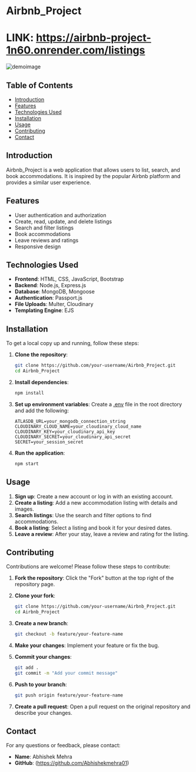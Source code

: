 # Airbnb_Project
# LINK: https://airbnb-project-1n60.onrender.com/listings
![demoimage](https://github.com/user-attachments/assets/3eff761e-07ce-4841-b24a-f485c2e1efb9)


## Table of Contents
- [Introduction](#introduction)
- [Features](#features)
- [Technologies Used](#technologies-used)
- [Installation](#installation)
- [Usage](#usage)
- [Contributing](#contributing)
- [Contact](#contact)

## Introduction
Airbnb_Project is a web application that allows users to list, search, and book accommodations. It is inspired by the popular Airbnb platform and provides a similar user experience.

## Features
- User authentication and authorization
- Create, read, update, and delete listings
- Search and filter listings
- Book accommodations
- Leave reviews and ratings
- Responsive design

## Technologies Used
- **Frontend**: HTML, CSS, JavaScript, Bootstrap
- **Backend**: Node.js, Express.js
- **Database**: MongoDB, Mongoose
- **Authentication**: Passport.js
- **File Uploads**: Multer, Cloudinary
- **Templating Engine**: EJS

## Installation
To get a local copy up and running, follow these steps:

1. **Clone the repository**:
    ```sh
    git clone https://github.com/your-username/Airbnb_Project.git
    cd Airbnb_Project
    ```

2. **Install dependencies**:
    ```sh
    npm install
    ```

3. **Set up environment variables**:
    Create a [.env](http://_vscodecontentref_/1) file in the root directory and add the following:
    ```env
    ATLASDB_URL=your_mongodb_connection_string
    CLOUDINARY_CLOUD_NAME=your_cloudinary_cloud_name
    CLOUDINARY_KEY=your_cloudinary_api_key
    CLOUDINARY_SECRET=your_cloudinary_api_secret
    SECRET=your_session_secret
    ```

4. **Run the application**:
    ```sh
    npm start
    ```

## Usage
1. **Sign up**: Create a new account or log in with an existing account.
2. **Create a listing**: Add a new accommodation listing with details and images.
3. **Search listings**: Use the search and filter options to find accommodations.
4. **Book a listing**: Select a listing and book it for your desired dates.
5. **Leave a review**: After your stay, leave a review and rating for the listing.

## Contributing
Contributions are welcome! Please follow these steps to contribute:

1. **Fork the repository**:
    Click the "Fork" button at the top right of the repository page.

2. **Clone your fork**:
    ```sh
    git clone https://github.com/your-username/Airbnb_Project.git
    cd Airbnb_Project
    ```

3. **Create a new branch**:
    ```sh
    git checkout -b feature/your-feature-name
    ```

4. **Make your changes**:
    Implement your feature or fix the bug.

5. **Commit your changes**:
    ```sh
    git add .
    git commit -m "Add your commit message"
    ```

6. **Push to your branch**:
    ```sh
    git push origin feature/your-feature-name
    ```

7. **Create a pull request**:
    Open a pull request on the original repository and describe your changes.

## Contact
For any questions or feedback, please contact:
- **Name**: Abhishek Mehra
- **GitHub**: (https://github.com/Abhishekmehra01)
